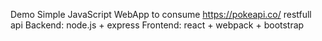 Demo Simple JavaScript WebApp to consume https://pokeapi.co/ restfull api
Backend: node.js + express
Frontend: react + webpack + bootstrap
